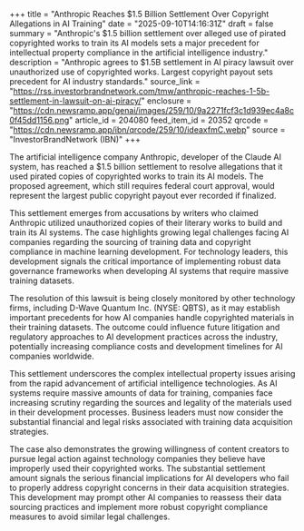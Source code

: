 +++
title = "Anthropic Reaches $1.5 Billion Settlement Over Copyright Allegations in AI Training"
date = "2025-09-10T14:16:31Z"
draft = false
summary = "Anthropic's $1.5 billion settlement over alleged use of pirated copyrighted works to train its AI models sets a major precedent for intellectual property compliance in the artificial intelligence industry."
description = "Anthropic agrees to $1.5B settlement in AI piracy lawsuit over unauthorized use of copyrighted works. Largest copyright payout sets precedent for AI industry standards."
source_link = "https://rss.investorbrandnetwork.com/tmw/anthropic-reaches-1-5b-settlement-in-lawsuit-on-ai-piracy/"
enclosure = "https://cdn.newsramp.app/genai/images/259/10/9a2271fcf3c1d939ec4a8c0f45dd1156.png"
article_id = 204080
feed_item_id = 20352
qrcode = "https://cdn.newsramp.app/ibn/qrcode/259/10/ideaxfmC.webp"
source = "InvestorBrandNetwork (IBN)"
+++

<p>The artificial intelligence company Anthropic, developer of the Claude AI system, has reached a $1.5 billion settlement to resolve allegations that it used pirated copies of copyrighted works to train its AI models. The proposed agreement, which still requires federal court approval, would represent the largest public copyright payout ever recorded if finalized.</p><p>This settlement emerges from accusations by writers who claimed Anthropic utilized unauthorized copies of their literary works to build and train its AI systems. The case highlights growing legal challenges facing AI companies regarding the sourcing of training data and copyright compliance in machine learning development. For technology leaders, this development signals the critical importance of implementing robust data governance frameworks when developing AI systems that require massive training datasets.</p><p>The resolution of this lawsuit is being closely monitored by other technology firms, including D-Wave Quantum Inc. (NYSE: QBTS), as it may establish important precedents for how AI companies handle copyrighted materials in their training datasets. The outcome could influence future litigation and regulatory approaches to AI development practices across the industry, potentially increasing compliance costs and development timelines for AI companies worldwide.</p><p>This settlement underscores the complex intellectual property issues arising from the rapid advancement of artificial intelligence technologies. As AI systems require massive amounts of data for training, companies face increasing scrutiny regarding the sources and legality of the materials used in their development processes. Business leaders must now consider the substantial financial and legal risks associated with training data acquisition strategies.</p><p>The case also demonstrates the growing willingness of content creators to pursue legal action against technology companies they believe have improperly used their copyrighted works. The substantial settlement amount signals the serious financial implications for AI developers who fail to properly address copyright concerns in their data acquisition strategies. This development may prompt other AI companies to reassess their data sourcing practices and implement more robust copyright compliance measures to avoid similar legal challenges.</p>